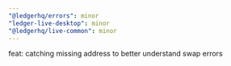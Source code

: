 ```yaml
---
"@ledgerhq/errors": minor
"ledger-live-desktop": minor
"@ledgerhq/live-common": minor
---
```


feat: catching missing address to better understand swap errors
